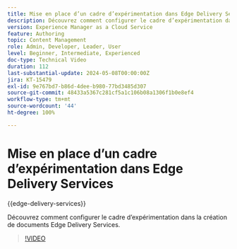 ```yaml
---
title: Mise en place d’un cadre d’expérimentation dans Edge Delivery Services
description: Découvrez comment configurer le cadre d’expérimentation dans la création de documents Edge Delivery Services.
version: Experience Manager as a Cloud Service
feature: Authoring
topic: Content Management
role: Admin, Developer, Leader, User
level: Beginner, Intermediate, Experienced
doc-type: Technical Video
duration: 112
last-substantial-update: 2024-05-08T00:00:00Z
jira: KT-15479
exl-id: 9e767bd7-b86d-4dee-b980-77bd3485d307
source-git-commit: 48433a5367c281cf5a1c106b08a1306f1b0e8ef4
workflow-type: tm+mt
source-wordcount: '44'
ht-degree: 100%

---
```


# Mise en place d’un cadre d’expérimentation dans Edge Delivery Services

{{edge-delivery-services}}

Découvrez comment configurer le cadre d’expérimentation dans la création de documents Edge Delivery Services.

>[!VIDEO](https://video.tv.adobe.com/v/3438929/?learn=on&captions=fre_fr)
